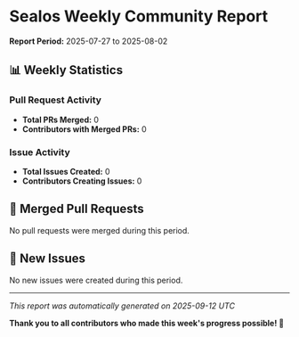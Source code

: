 # Sealos Weekly Community Report

**Report Period:** 2025-07-27 to 2025-08-02

## 📊 Weekly Statistics

### Pull Request Activity

- **Total PRs Merged:** 0
- **Contributors with Merged PRs:** 0

### Issue Activity

- **Total Issues Created:** 0
- **Contributors Creating Issues:** 0

## 🚀 Merged Pull Requests

No pull requests were merged during this period.

## 🐛 New Issues

No new issues were created during this period.

---

*This report was automatically generated on 2025-09-12 UTC*

**Thank you to all contributors who made this week's progress possible! 🎉**
